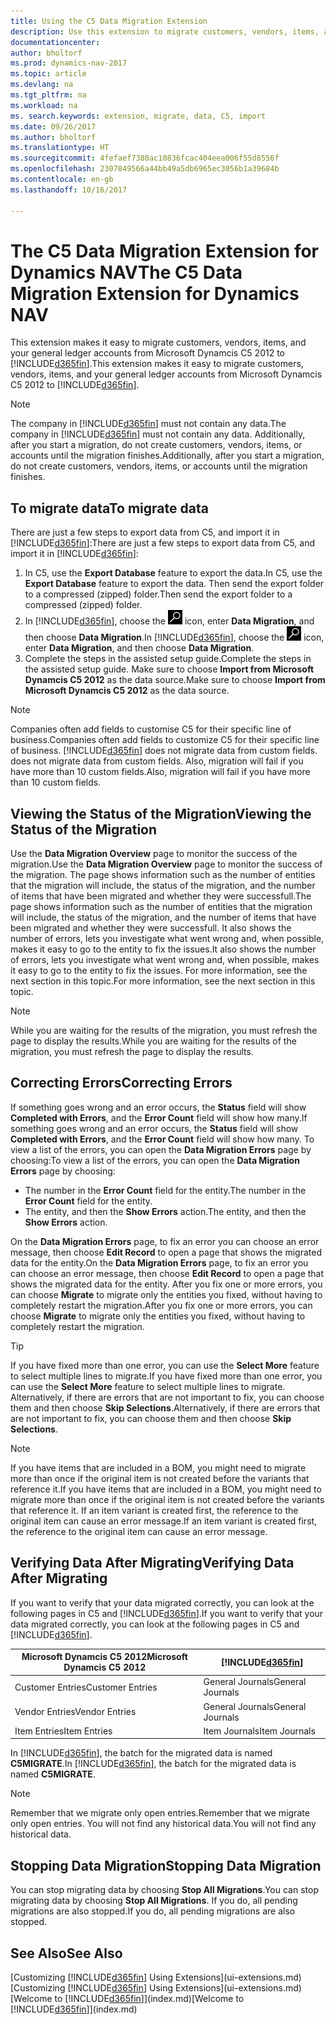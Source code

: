 ```yaml
---
title: Using the C5 Data Migration Extension
description: Use this extension to migrate customers, vendors, items, and general ledger accounts from Microsoft Dynamics C5 2012 to Dynamics NAV.
documentationcenter: 
author: bholtorf
ms.prod: dynamics-nav-2017
ms.topic: article
ms.devlang: na
ms.tgt_pltfrm: na
ms.workload: na
ms. search.keywords: extension, migrate, data, C5, import
ms.date: 09/26/2017
ms.author: bholtorf
ms.translationtype: HT
ms.sourcegitcommit: 4fefaef7380ac10836fcac404eea006f55d8556f
ms.openlocfilehash: 2307849566a44bb49a5db6965ec3056b1a39684b
ms.contentlocale: en-gb
ms.lasthandoff: 10/16/2017

---
```


# <a name="the-c5-data-migration-extension-for-dynamics-nav"></a><span data-ttu-id="988d4-103">The C5 Data Migration Extension for Dynamics NAV</span><span class="sxs-lookup"><span data-stu-id="988d4-103">The C5 Data Migration Extension for Dynamics NAV</span></span>
<span data-ttu-id="988d4-104">This extension makes it easy to migrate customers, vendors, items, and your general ledger accounts from Microsoft Dynamcis C5 2012 to [!INCLUDE[d365fin](includes/d365fin_md.md)].</span><span class="sxs-lookup"><span data-stu-id="988d4-104">This extension makes it easy to migrate customers, vendors, items, and your general ledger accounts from Microsoft Dynamcis C5 2012 to [!INCLUDE[d365fin](includes/d365fin_md.md)].</span></span> 

> [!Note] 
> <span data-ttu-id="988d4-105">The company in [!INCLUDE[d365fin](includes/d365fin_md.md)] must not contain any data.</span><span class="sxs-lookup"><span data-stu-id="988d4-105">The company in [!INCLUDE[d365fin](includes/d365fin_md.md)] must not contain any data.</span></span> <span data-ttu-id="988d4-106">Additionally, after you start a migration, do not create customers, vendors, items, or accounts until the migration finishes.</span><span class="sxs-lookup"><span data-stu-id="988d4-106">Additionally, after you start a migration, do not create customers, vendors, items, or accounts until the migration finishes.</span></span>

## <a name="to-migrate-data"></a><span data-ttu-id="988d4-107">To migrate data</span><span class="sxs-lookup"><span data-stu-id="988d4-107">To migrate data</span></span>
<span data-ttu-id="988d4-108">There are just a few steps to export data from C5, and import it in [!INCLUDE[d365fin](includes/d365fin_md.md)]:</span><span class="sxs-lookup"><span data-stu-id="988d4-108">There are just a few steps to export data from C5, and import it in [!INCLUDE[d365fin](includes/d365fin_md.md)]:</span></span> 

1. <span data-ttu-id="988d4-109">In C5, use the **Export Database** feature to export the data.</span><span class="sxs-lookup"><span data-stu-id="988d4-109">In C5, use the **Export Database** feature to export the data.</span></span> <span data-ttu-id="988d4-110">Then send the export folder to a compressed (zipped) folder.</span><span class="sxs-lookup"><span data-stu-id="988d4-110">Then send the export folder to a compressed (zipped) folder.</span></span>  
2. <span data-ttu-id="988d4-111">In [!INCLUDE[d365fin](includes/d365fin_md.md)], choose the ![Search for Page or Report](media/ui-search/search_small.png "Search for Page or Report icon") icon, enter **Data Migration**, and then choose **Data Migration**.</span><span class="sxs-lookup"><span data-stu-id="988d4-111">In [!INCLUDE[d365fin](includes/d365fin_md.md)], choose the ![Search for Page or Report](media/ui-search/search_small.png "Search for Page or Report icon") icon, enter **Data Migration**, and then choose **Data Migration**.</span></span>
3. <span data-ttu-id="988d4-112">Complete the steps in the assisted setup guide.</span><span class="sxs-lookup"><span data-stu-id="988d4-112">Complete the steps in the assisted setup guide.</span></span> <span data-ttu-id="988d4-113">Make sure to choose **Import from Microsoft Dynamcis C5 2012** as the data source.</span><span class="sxs-lookup"><span data-stu-id="988d4-113">Make sure to choose **Import from Microsoft Dynamcis C5 2012** as the data source.</span></span>  

> [!Note] 
> <span data-ttu-id="988d4-114">Companies often add fields to customise C5 for their specific line of business.</span><span class="sxs-lookup"><span data-stu-id="988d4-114">Companies often add fields to customize C5 for their specific line of business.</span></span> [!INCLUDE[d365fin](includes/d365fin_md.md)]<span data-ttu-id="988d4-115"> does not migrate data from custom fields.</span><span class="sxs-lookup"><span data-stu-id="988d4-115"> does not migrate data from custom fields.</span></span> <span data-ttu-id="988d4-116">Also, migration will fail if you have more than 10 custom fields.</span><span class="sxs-lookup"><span data-stu-id="988d4-116">Also, migration will fail if you have more than 10 custom fields.</span></span> 

## <a name="viewing-the-status-of-the-migration"></a><span data-ttu-id="988d4-117">Viewing the Status of the Migration</span><span class="sxs-lookup"><span data-stu-id="988d4-117">Viewing the Status of the Migration</span></span>
<span data-ttu-id="988d4-118">Use the **Data Migration Overview** page to monitor the success of the migration.</span><span class="sxs-lookup"><span data-stu-id="988d4-118">Use the **Data Migration Overview** page to monitor the success of the migration.</span></span> <span data-ttu-id="988d4-119">The page shows information such as the number of entities that the migration will include, the status of the migration, and the number of items that have been migrated and whether they were successfull.</span><span class="sxs-lookup"><span data-stu-id="988d4-119">The page shows information such as the number of entities that the migration will include, the status of the migration, and the number of items that have been migrated and whether they were successfull.</span></span> <span data-ttu-id="988d4-120">It also shows the number of errors, lets you investigate what went wrong and, when possible, makes it easy to go to the entity to fix the issues.</span><span class="sxs-lookup"><span data-stu-id="988d4-120">It also shows the number of errors, lets you investigate what went wrong and, when possible, makes it easy to go to the entity to fix the issues.</span></span> <span data-ttu-id="988d4-121">For more information, see the next section in this topic.</span><span class="sxs-lookup"><span data-stu-id="988d4-121">For more information, see the next section in this topic.</span></span> 

> [!Note] 
> <span data-ttu-id="988d4-122">While you are waiting for the results of the migration, you must refresh the page to display the results.</span><span class="sxs-lookup"><span data-stu-id="988d4-122">While you are waiting for the results of the migration, you must refresh the page to display the results.</span></span>

## <a name="correcting-errors"></a><span data-ttu-id="988d4-123">Correcting Errors</span><span class="sxs-lookup"><span data-stu-id="988d4-123">Correcting Errors</span></span>
<span data-ttu-id="988d4-124">If something goes wrong and an error occurs, the **Status** field will show **Completed with Errors**, and the **Error Count** field will show how many.</span><span class="sxs-lookup"><span data-stu-id="988d4-124">If something goes wrong and an error occurs, the **Status** field will show **Completed with Errors**, and the **Error Count** field will show how many.</span></span> <span data-ttu-id="988d4-125">To view a list of the errors, you can open the **Data Migration Errors** page by choosing:</span><span class="sxs-lookup"><span data-stu-id="988d4-125">To view a list of the errors, you can open the **Data Migration Errors** page by choosing:</span></span>

* <span data-ttu-id="988d4-126">The number in the **Error Count** field for the entity.</span><span class="sxs-lookup"><span data-stu-id="988d4-126">The number in the **Error Count** field for the entity.</span></span> 
* <span data-ttu-id="988d4-127">The entity, and then the **Show Errors** action.</span><span class="sxs-lookup"><span data-stu-id="988d4-127">The entity, and then the **Show Errors** action.</span></span> 

<span data-ttu-id="988d4-128">On the **Data Migration Errors** page, to fix an error you can choose an error message, then choose **Edit Record** to open a page that shows the migrated data for the entity.</span><span class="sxs-lookup"><span data-stu-id="988d4-128">On the **Data Migration Errors** page, to fix an error you can choose an error message, then choose **Edit Record** to open a page that shows the migrated data for the entity.</span></span> <span data-ttu-id="988d4-129">After you fix one or more errors, you can choose **Migrate** to migrate only the entities you fixed, without having to completely restart the migration.</span><span class="sxs-lookup"><span data-stu-id="988d4-129">After you fix one or more errors, you can choose **Migrate** to migrate only the entities you fixed, without having to completely restart the migration.</span></span>  

> [!Tip]
> <span data-ttu-id="988d4-130">If you have fixed more than one error, you can use the **Select More** feature to select multiple lines to migrate.</span><span class="sxs-lookup"><span data-stu-id="988d4-130">If you have fixed more than one error, you can use the **Select More** feature to select multiple lines to migrate.</span></span> <span data-ttu-id="988d4-131">Alternatively, if there are errors that are not important to fix, you can choose them and then choose **Skip Selections**.</span><span class="sxs-lookup"><span data-stu-id="988d4-131">Alternatively, if there are errors that are not important to fix, you can choose them and then choose **Skip Selections**.</span></span>

> [!Note]
> <span data-ttu-id="988d4-132">If you have items that are included in a BOM, you might need to migrate more than once if the original item is not created before the variants that reference it.</span><span class="sxs-lookup"><span data-stu-id="988d4-132">If you have items that are included in a BOM, you might need to migrate more than once if the original item is not created before the variants that reference it.</span></span> <span data-ttu-id="988d4-133">If an item variant is created first, the reference to the original item can cause an error message.</span><span class="sxs-lookup"><span data-stu-id="988d4-133">If an item variant is created first, the reference to the original item can cause an error message.</span></span>  

## <a name="verifying-data-after-migrating"></a><span data-ttu-id="988d4-134">Verifying Data After Migrating</span><span class="sxs-lookup"><span data-stu-id="988d4-134">Verifying Data After Migrating</span></span> 
<span data-ttu-id="988d4-135">If you want to verify that your data migrated correctly, you can look at the following pages in C5 and [!INCLUDE[d365fin](includes/d365fin_md.md)].</span><span class="sxs-lookup"><span data-stu-id="988d4-135">If you want to verify that your data migrated correctly, you can look at the following pages in C5 and [!INCLUDE[d365fin](includes/d365fin_md.md)].</span></span>

|<span data-ttu-id="988d4-136">Microsoft Dynamcis C5 2012</span><span class="sxs-lookup"><span data-stu-id="988d4-136">Microsoft Dynamcis C5 2012</span></span> | [!INCLUDE[d365fin](includes/d365fin_md.md)]|
|-----|-----|
|<span data-ttu-id="988d4-137">Customer Entries</span><span class="sxs-lookup"><span data-stu-id="988d4-137">Customer Entries</span></span>| <span data-ttu-id="988d4-138">General Journals</span><span class="sxs-lookup"><span data-stu-id="988d4-138">General Journals</span></span>|
|<span data-ttu-id="988d4-139">Vendor Entries</span><span class="sxs-lookup"><span data-stu-id="988d4-139">Vendor Entries</span></span>| <span data-ttu-id="988d4-140">General Journals</span><span class="sxs-lookup"><span data-stu-id="988d4-140">General Journals</span></span>|
|<span data-ttu-id="988d4-141">Item Entries</span><span class="sxs-lookup"><span data-stu-id="988d4-141">Item Entries</span></span>| <span data-ttu-id="988d4-142">Item Journals</span><span class="sxs-lookup"><span data-stu-id="988d4-142">Item Journals</span></span>|

<span data-ttu-id="988d4-143">In [!INCLUDE[d365fin](includes/d365fin_md.md)], the batch for the migrated data is named **C5MIGRATE**.</span><span class="sxs-lookup"><span data-stu-id="988d4-143">In [!INCLUDE[d365fin](includes/d365fin_md.md)], the batch for the migrated data is named **C5MIGRATE**.</span></span> 

> [!Note]
> <span data-ttu-id="988d4-144">Remember that we migrate only open entries.</span><span class="sxs-lookup"><span data-stu-id="988d4-144">Remember that we migrate only open entries.</span></span> <span data-ttu-id="988d4-145">You will not find any historical data.</span><span class="sxs-lookup"><span data-stu-id="988d4-145">You will not find any historical data.</span></span>

## <a name="stopping-data-migration"></a><span data-ttu-id="988d4-146">Stopping Data Migration</span><span class="sxs-lookup"><span data-stu-id="988d4-146">Stopping Data Migration</span></span>
<span data-ttu-id="988d4-147">You can stop migrating data by choosing **Stop All Migrations**.</span><span class="sxs-lookup"><span data-stu-id="988d4-147">You can stop migrating data by choosing **Stop All Migrations**.</span></span> <span data-ttu-id="988d4-148">If you do, all pending migrations are also stopped.</span><span class="sxs-lookup"><span data-stu-id="988d4-148">If you do, all pending migrations are also stopped.</span></span>

## <a name="see-also"></a><span data-ttu-id="988d4-149">See Also</span><span class="sxs-lookup"><span data-stu-id="988d4-149">See Also</span></span>
<span data-ttu-id="988d4-150">[Customizing [!INCLUDE[d365fin](includes/d365fin_md.md)] Using Extensions](ui-extensions.md)</span><span class="sxs-lookup"><span data-stu-id="988d4-150">[Customizing [!INCLUDE[d365fin](includes/d365fin_md.md)] Using Extensions](ui-extensions.md)</span></span>  
<span data-ttu-id="988d4-151">[Welcome to [!INCLUDE[d365fin](includes/d365fin_md.md)]](index.md)</span><span class="sxs-lookup"><span data-stu-id="988d4-151">[Welcome to [!INCLUDE[d365fin](includes/d365fin_md.md)]](index.md)</span></span>  

